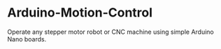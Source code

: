 # Arduino-Motion-Control
Operate any stepper motor robot or CNC machine using simple Arduino Nano boards.

